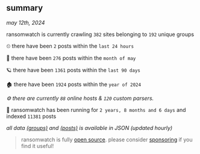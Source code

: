 
## summary
_may 12th, 2024_

ransomwatch is currently crawling `382` sites belonging to `192` unique groups

⏲ there have been `2` posts within the `last 24 hours`

🦈 there have been `276` posts within the `month of may`

🪐 there have been `1361` posts within the `last 90 days`

🏚 there have been `1924` posts within the `year of 2024`

_⚙️ there are currently `88` online hosts & `120` custom parsers._

🦕 ransomwatch has been running for `2 years, 8 months and 6 days` and indexed `11381` posts

_all data  [(groups)](http://ransomwhat.telemetry.ltd/groups) and [(posts)](http://ransomwhat.telemetry.ltd/posts) is available in JSON (updated hourly)_

> ransomwatch is fully [open source](https://github.com/joshhighet/ransomwatch#ransomwatch--). please consider [sponsoring](https://github.com/sponsors/joshhighet) if you find it useful!
